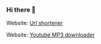 ### Hi there 👋

<i class="fa fa-globe fa-fw"></i>Website: [Url shortener](https://small.deta.dev/)

<i class="fa fa-globe fa-fw"></i>Website: [Youtube MP3 downloader](https://ytdmp3.herokuapp.com/)

<!--
**YuTingKung/YuTingKung** is a ✨ _special_ ✨ repository because its `README.md` (this file) appears on your GitHub profile.

Here are some ideas to get you started:

- 🔭 I’m currently working on ...
- 🌱 I’m currently learning ...
- 👯 I’m looking to collaborate on ...
- 🤔 I’m looking for help with ...
- 💬 Ask me about ...
- 📫 How to reach me: ...
- 😄 Pronouns: ...
- ⚡ Fun fact: ...
-->
